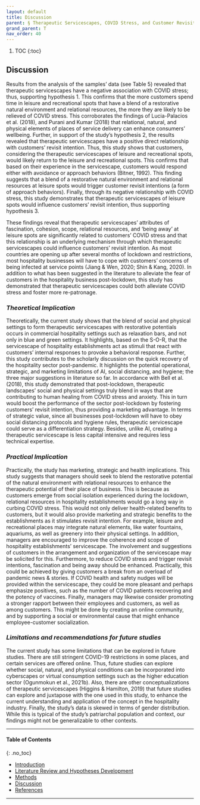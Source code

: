 ```yaml
---
layout: default
title: Discussion 
parent: § Therapeutic Servicescapes, COVID Stress, and Customer Revisit Intention in the Hospitality Industry Post-Lockdown    
grand_parent: T
nav_order: 40 
---
```

<style>
.dont-break-out {
  /* These are technically the same, but use both */
  overflow-wrap: break-word;
  word-wrap: break-word;

     -ms-word-break: break-all;
  /* This is the dangerous one in WebKit, as it breaks things wherever */
  word-break: break-all;
  /* Instead use this non-standard one: */
  word-break: break-word;
}

.youtube-container {
    position: relative;
    width: 100%;
    height: 0;
    padding-bottom: 56.25%;
}
.youtube-video {
    position: absolute;
    top: 0;
    left: 0;
    width: 100%;
    height: 100%;
}

</style>

<div class="dont-break-out" markdown="1">

1. TOC
{:toc}

## Discussion
Results from the analysis of the samples’ data (see Table 5) revealed that therapeutic servicescapes have a negative association with COVID stress; thus, supporting hypothesis 1. This confirms that the more customers spend time in leisure and recreational spots that have a blend of a restorative natural environment and relational resources, the more they are likely to be relieved of COVID stress. This corroborates the findings of Lucia-Palacios et al. (2018), and Purani and Kumar (2018) that relational, natural, and physical elements of places of service delivery can enhance consumers’ wellbeing. Further, in support of the study’s hypothesis 2, the results revealed that therapeutic servicescapes have a positive direct relationship with customers’ revisit intention. Thus, this study shows that customers, considering the therapeutic servicescapes of leisure and recreational spots, would likely return to the leisure and recreational spots. This confirms that based on their experience in the servicescape, customers would respond either with avoidance or approach behaviors (Bitner, 1992). This finding suggests that a blend of a restorative natural environment and relational resources at leisure spots would trigger customer revisit intentions (a form of approach behaviors). Finally, through its negative relationship with COVID stress, this study demonstrates that therapeutic servicescapes of leisure spots would influence customers’ revisit intention, thus supporting hypothesis 3.

These findings reveal that therapeutic servicescapes’ attributes of fascination, cohesion, scope, relational resources, and ‘being away’ at leisure spots are significantly related to customers’ COVID stress and that this relationship is an underlying mechanism through which therapeutic servicescapes could influence customers’ revisit intention. As most countries are opening up after several months of lockdown and restrictions, most hospitality businesses will have to cope with customers’ concerns of being infected at service points (Jiang & Wen, 2020; Shin & Kang, 2020). In addition to what has been suggested in the literature to alleviate the fear of customers in the hospitality business post-lockdown, this study has demonstrated that therapeutic servicescapes could both alleviate COVID stress and foster more re-patronage.

### *Theoretical Implication*
Theoretically, the current study shows that the blend of social and physical settings to form therapeutic servicescapes with restorative potentials occurs in commercial hospitality settings such as relaxation bars, and not only in blue and green settings. It highlights, based on the S-O-R, that the servicescape of hospitality establishments act as stimuli that react with customers’ internal responses to provoke a behavioral response. Further, this study contributes to the scholarly discussion on the quick recovery of the hospitality sector post-pandemic. It highlights the potential operational, strategic, and marketing limitations of AI, social distancing, and hygiene; the three major suggestions in literature so far. In accordance with Bell et al. (2018), this study demonstrated that post-lockdown, therapeutic landscapes’ social and physical settings truly blend in ways that are contributing to human healing from COVID stress and anxiety. This in turn would boost the performance of the sector post-lockdown by fostering customers’ revisit intention, thus providing a marketing advantage. In terms of strategic value, since all businesses post-lockdown will have to obey social distancing protocols and hygiene rules, therapeutic servicescape could serve as a differentiation strategy. Besides, unlike AI, creating a therapeutic servicescape is less capital intensive and requires less technical expertise.

### *Practical Implication*
Practically, the study has marketing, strategic and health implications. This study suggests that managers should seek to blend the restorative potential of the natural environment with relational resources to enhance the therapeutic potential of their place of business. This is because as customers emerge from social isolation experienced during the lockdown, relational resources in hospitality establishments would go a long way in curbing COVID stress. This would not only deliver health-related benefits to customers, but it would also provide marketing and strategic benefits to the establishments as it stimulates revisit intention. For example, leisure and recreational places may integrate natural elements, like water fountains, aquariums, as well as greenery into their physical settings. In addition, managers are encouraged to improve the coherence and scope of hospitality establishments’ servicescape. The involvement and suggestions of customers in the arrangement and organization of the servicescape may be solicited for this. Furthermore, to reduce COVID stress and trigger revisit intentions, fascination and being away should be enhanced. Practically, this could be achieved by giving customers a break from an overload of pandemic news & stories. If COVID health and safety nudges will be provided within the servicescape, they could be more pleasant and perhaps emphasize positives, such as the number of COVID patients recovering and the potency of vaccines. Finally, managers may likewise consider promoting a stronger rapport between their employees and customers, as well as among customers. This might be done by creating an online community, and by supporting a social or environmental cause that might enhance employee-customer socialization.

### *Limitations and recommendations for future studies*
The current study has some limitations that can be explored in future studies. There are still stringent COVID-19 restrictions in some places, and certain services are offered online. Thus, future studies can explore whether social, natural, and physical conditions can be incorporated into cyberscapes or virtual consumption settings such as the higher education sector (Ogunmokun et al., 2021b). Also, there are other conceptualizations of therapeutic servicescapes (Higgins & Hamilton, 2019) that future studies can explore and juxtapose with the one used in this study, to enhance the current understanding and application of the concept in the hospitality industry. Finally, the study’s data is skewed in terms of gender distribution. While this is typical of the study’s patriarchal population and context, our findings might not be generalizable to other contexts.

***

#### Table of Contents
{: .no_toc}

<ul><li> <a href="/docs/T/Therapeutic-Servicescapes-COVID-Stress-and-Customer-Revisit-Intention-in-the-Hospitality-Industry-Post-Lockdown-1/">
Introduction</a></li><li> <a href="/docs/T/Therapeutic-Servicescapes-COVID-Stress-and-Customer-Revisit-Intention-in-the-Hospitality-Industry-Post-Lockdown-2/">
Literature Review and Hypotheses Development</a></li><li> <a href="/docs/T/Therapeutic-Servicescapes-COVID-Stress-and-Customer-Revisit-Intention-in-the-Hospitality-Industry-Post-Lockdown-3/">
Methods</a></li><li> <a href="/docs/T/Therapeutic-Servicescapes-COVID-Stress-and-Customer-Revisit-Intention-in-the-Hospitality-Industry-Post-Lockdown-4/">
Discussion</a></li><li> <a href="/docs/T/Therapeutic-Servicescapes-COVID-Stress-and-Customer-Revisit-Intention-in-the-Hospitality-Industry-Post-Lockdown-5/">
References</a></li></ul>

***

</div>
